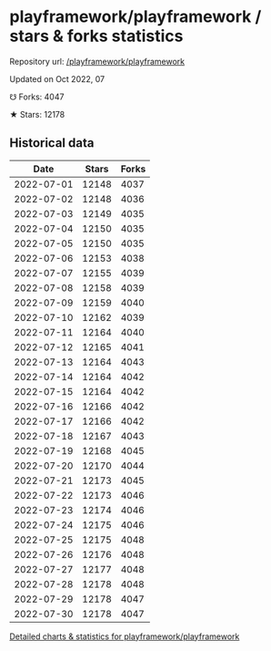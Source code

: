 # playframework/playframework / stars & forks statistics

Repository url: [/playframework/playframework](https://github.com/playframework/playframework)

Updated on Oct 2022, 07

☋ Forks: 4047

★ Stars: 12178

## Historical data
| Date | Stars | Forks |
|------|-------|-------|
| 2022-07-01 | 12148 | 4037 | 
| 2022-07-02 | 12148 | 4036 | 
| 2022-07-03 | 12149 | 4035 | 
| 2022-07-04 | 12150 | 4035 | 
| 2022-07-05 | 12150 | 4035 | 
| 2022-07-06 | 12153 | 4038 | 
| 2022-07-07 | 12155 | 4039 | 
| 2022-07-08 | 12158 | 4039 | 
| 2022-07-09 | 12159 | 4040 | 
| 2022-07-10 | 12162 | 4039 | 
| 2022-07-11 | 12164 | 4040 | 
| 2022-07-12 | 12165 | 4041 | 
| 2022-07-13 | 12164 | 4043 | 
| 2022-07-14 | 12164 | 4042 | 
| 2022-07-15 | 12164 | 4042 | 
| 2022-07-16 | 12166 | 4042 | 
| 2022-07-17 | 12166 | 4042 | 
| 2022-07-18 | 12167 | 4043 | 
| 2022-07-19 | 12168 | 4045 | 
| 2022-07-20 | 12170 | 4044 | 
| 2022-07-21 | 12173 | 4045 | 
| 2022-07-22 | 12173 | 4046 | 
| 2022-07-23 | 12174 | 4046 | 
| 2022-07-24 | 12175 | 4046 | 
| 2022-07-25 | 12175 | 4048 | 
| 2022-07-26 | 12176 | 4048 | 
| 2022-07-27 | 12177 | 4048 | 
| 2022-07-28 | 12178 | 4048 | 
| 2022-07-29 | 12178 | 4047 | 
| 2022-07-30 | 12178 | 4047 | 


[Detailed charts & statistics for playframework/playframework](https://reviewgithub.com/rep/playframework/playframework)

